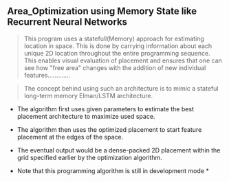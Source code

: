 ## Area_Optimization using Memory State like Recurrent Neural Networks


> This program uses a statefull(Memory) approach for estimating location in space. This is done by carrying information about each unique 2D location throughout the entire programming sequence. This enables visual evaluation of placement and ensures that one can see how "free area" changes with the addition of new individual features............. 

> The concept behind using such an architecture is to mimic a stateful long-term memory Elman/LSTM architecture. 
- The algorithm first uses given parameters to estimate the best placement architecture to maximize used space.

- The algorithm then uses the optimized placement to start feature placement at the edges of the space.
- The eventual output would be a dense-packed 2D placement within the grid specified earlier by the optimization algorithm.


* Note that this programming algorithm is still in development mode *
